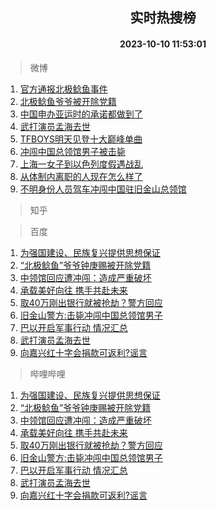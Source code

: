<div align="center"><h2>实时热搜榜</h2><h4>2023-10-10 11:53:01</h4></div>

> 微博  

1. [官方通报北极鲶鱼事件](https://s.weibo.com/weibo?q=%23%E5%AE%98%E6%96%B9%E9%80%9A%E6%8A%A5%E5%8C%97%E6%9E%81%E9%B2%B6%E9%B1%BC%E4%BA%8B%E4%BB%B6%23&t=31&band_rank=1&Refer=top)<br />
2. [北极鲶鱼爷爷被开除党籍](https://s.weibo.com/weibo?q=%23%E5%8C%97%E6%9E%81%E9%B2%B6%E9%B1%BC%E7%88%B7%E7%88%B7%E8%A2%AB%E5%BC%80%E9%99%A4%E5%85%9A%E7%B1%8D%23&t=31&band_rank=2&Refer=top)<br />
3. [中国申办亚运时的承诺都做到了](https://s.weibo.com/weibo?q=%23%E4%B8%AD%E5%9B%BD%E7%94%B3%E5%8A%9E%E4%BA%9A%E8%BF%90%E6%97%B6%E7%9A%84%E6%89%BF%E8%AF%BA%E9%83%BD%E5%81%9A%E5%88%B0%E4%BA%86%23&t=31&band_rank=3&Refer=top)<br />
4. [武打演员孟海去世](https://s.weibo.com/weibo?q=%23%E6%AD%A6%E6%89%93%E6%BC%94%E5%91%98%E5%AD%9F%E6%B5%B7%E5%8E%BB%E4%B8%96%23&t=31&band_rank=4&Refer=top)<br />
5. [TFBOYS明天见登十大巅峰单曲](https://s.weibo.com/weibo?q=%23TFBOYS%E6%98%8E%E5%A4%A9%E8%A7%81%E7%99%BB%E5%8D%81%E5%A4%A7%E5%B7%85%E5%B3%B0%E5%8D%95%E6%9B%B2%23&t=31&band_rank=5&Refer=top)<br />
6. [冲闯中国总领馆男子被击毙](https://s.weibo.com/weibo?q=%23%E5%86%B2%E9%97%AF%E4%B8%AD%E5%9B%BD%E6%80%BB%E9%A2%86%E9%A6%86%E7%94%B7%E5%AD%90%E8%A2%AB%E5%87%BB%E6%AF%99%23&t=31&band_rank=6&Refer=top)<br />
7. [上海一女子到以色列度假遇战乱](https://s.weibo.com/weibo?q=%23%E4%B8%8A%E6%B5%B7%E4%B8%80%E5%A5%B3%E5%AD%90%E5%88%B0%E4%BB%A5%E8%89%B2%E5%88%97%E5%BA%A6%E5%81%87%E9%81%87%E6%88%98%E4%B9%B1%23&t=31&band_rank=7&Refer=top)<br />
8. [从体制内离职的人现在怎么样了](https://s.weibo.com/weibo?q=%23%E4%BB%8E%E4%BD%93%E5%88%B6%E5%86%85%E7%A6%BB%E8%81%8C%E7%9A%84%E4%BA%BA%E7%8E%B0%E5%9C%A8%E6%80%8E%E4%B9%88%E6%A0%B7%E4%BA%86%23&t=31&band_rank=8&Refer=top)<br />
9. [不明身份人员驾车冲闯中国驻旧金山总领馆](https://s.weibo.com/weibo?q=%23%E4%B8%8D%E6%98%8E%E8%BA%AB%E4%BB%BD%E4%BA%BA%E5%91%98%E9%A9%BE%E8%BD%A6%E5%86%B2%E9%97%AF%E4%B8%AD%E5%9B%BD%E9%A9%BB%E6%97%A7%E9%87%91%E5%B1%B1%E6%80%BB%E9%A2%86%E9%A6%86%23&t=31&band_rank=9&Refer=top)<br />

> 知乎  


> 百度  

1. [为强国建设、民族复兴提供思想保证](https://www.baidu.com/s?wd=%E4%B8%BA%E5%BC%BA%E5%9B%BD%E5%BB%BA%E8%AE%BE%E3%80%81%E6%B0%91%E6%97%8F%E5%A4%8D%E5%85%B4%E6%8F%90%E4%BE%9B%E6%80%9D%E6%83%B3%E4%BF%9D%E8%AF%81&sa=fyb_news&rsv_dl=fyb_news)<br />
2. [“北极鲶鱼”爷爷钟庚赐被开除党籍](https://www.baidu.com/s?wd=%E2%80%9C%E5%8C%97%E6%9E%81%E9%B2%B6%E9%B1%BC%E2%80%9D%E7%88%B7%E7%88%B7%E9%92%9F%E5%BA%9A%E8%B5%90%E8%A2%AB%E5%BC%80%E9%99%A4%E5%85%9A%E7%B1%8D&sa=fyb_news&rsv_dl=fyb_news)<br />
3. [中领馆回应遭冲闯：造成严重破坏](https://www.baidu.com/s?wd=%E4%B8%AD%E9%A2%86%E9%A6%86%E5%9B%9E%E5%BA%94%E9%81%AD%E5%86%B2%E9%97%AF%EF%BC%9A%E9%80%A0%E6%88%90%E4%B8%A5%E9%87%8D%E7%A0%B4%E5%9D%8F&sa=fyb_news&rsv_dl=fyb_news)<br />
4. [承载美好向往 携手共赴未来](https://www.baidu.com/s?wd=%E6%89%BF%E8%BD%BD%E7%BE%8E%E5%A5%BD%E5%90%91%E5%BE%80+%E6%90%BA%E6%89%8B%E5%85%B1%E8%B5%B4%E6%9C%AA%E6%9D%A5&sa=fyb_news&rsv_dl=fyb_news)<br />
5. [取40万刚出银行就被抢劫？警方回应](https://www.baidu.com/s?wd=%E5%8F%9640%E4%B8%87%E5%88%9A%E5%87%BA%E9%93%B6%E8%A1%8C%E5%B0%B1%E8%A2%AB%E6%8A%A2%E5%8A%AB%EF%BC%9F%E8%AD%A6%E6%96%B9%E5%9B%9E%E5%BA%94&sa=fyb_news&rsv_dl=fyb_news)<br />
6. [旧金山警方:击毙冲闯中国总领馆男子](https://www.baidu.com/s?wd=%E6%97%A7%E9%87%91%E5%B1%B1%E8%AD%A6%E6%96%B9%3A%E5%87%BB%E6%AF%99%E5%86%B2%E9%97%AF%E4%B8%AD%E5%9B%BD%E6%80%BB%E9%A2%86%E9%A6%86%E7%94%B7%E5%AD%90&sa=fyb_news&rsv_dl=fyb_news)<br />
7. [巴以开启军事行动 情况汇总](https://www.baidu.com/s?wd=%E5%B7%B4%E4%BB%A5%E5%BC%80%E5%90%AF%E5%86%9B%E4%BA%8B%E8%A1%8C%E5%8A%A8+%E6%83%85%E5%86%B5%E6%B1%87%E6%80%BB&sa=fyb_news&rsv_dl=fyb_news)<br />
8. [武打演员孟海去世](https://www.baidu.com/s?wd=%E6%AD%A6%E6%89%93%E6%BC%94%E5%91%98%E5%AD%9F%E6%B5%B7%E5%8E%BB%E4%B8%96&sa=fyb_news&rsv_dl=fyb_news)<br />
9. [向嘉兴红十字会捐款可返利?谣言](https://www.baidu.com/s?wd=%E5%90%91%E5%98%89%E5%85%B4%E7%BA%A2%E5%8D%81%E5%AD%97%E4%BC%9A%E6%8D%90%E6%AC%BE%E5%8F%AF%E8%BF%94%E5%88%A9%3F%E8%B0%A3%E8%A8%80&sa=fyb_news&rsv_dl=fyb_news)<br />

> 哔哩哔哩  

1. [为强国建设、民族复兴提供思想保证](https://www.baidu.com/s?wd=%E4%B8%BA%E5%BC%BA%E5%9B%BD%E5%BB%BA%E8%AE%BE%E3%80%81%E6%B0%91%E6%97%8F%E5%A4%8D%E5%85%B4%E6%8F%90%E4%BE%9B%E6%80%9D%E6%83%B3%E4%BF%9D%E8%AF%81&sa=fyb_news&rsv_dl=fyb_news)<br />
2. [“北极鲶鱼”爷爷钟庚赐被开除党籍](https://www.baidu.com/s?wd=%E2%80%9C%E5%8C%97%E6%9E%81%E9%B2%B6%E9%B1%BC%E2%80%9D%E7%88%B7%E7%88%B7%E9%92%9F%E5%BA%9A%E8%B5%90%E8%A2%AB%E5%BC%80%E9%99%A4%E5%85%9A%E7%B1%8D&sa=fyb_news&rsv_dl=fyb_news)<br />
3. [中领馆回应遭冲闯：造成严重破坏](https://www.baidu.com/s?wd=%E4%B8%AD%E9%A2%86%E9%A6%86%E5%9B%9E%E5%BA%94%E9%81%AD%E5%86%B2%E9%97%AF%EF%BC%9A%E9%80%A0%E6%88%90%E4%B8%A5%E9%87%8D%E7%A0%B4%E5%9D%8F&sa=fyb_news&rsv_dl=fyb_news)<br />
4. [承载美好向往 携手共赴未来](https://www.baidu.com/s?wd=%E6%89%BF%E8%BD%BD%E7%BE%8E%E5%A5%BD%E5%90%91%E5%BE%80+%E6%90%BA%E6%89%8B%E5%85%B1%E8%B5%B4%E6%9C%AA%E6%9D%A5&sa=fyb_news&rsv_dl=fyb_news)<br />
5. [取40万刚出银行就被抢劫？警方回应](https://www.baidu.com/s?wd=%E5%8F%9640%E4%B8%87%E5%88%9A%E5%87%BA%E9%93%B6%E8%A1%8C%E5%B0%B1%E8%A2%AB%E6%8A%A2%E5%8A%AB%EF%BC%9F%E8%AD%A6%E6%96%B9%E5%9B%9E%E5%BA%94&sa=fyb_news&rsv_dl=fyb_news)<br />
6. [旧金山警方:击毙冲闯中国总领馆男子](https://www.baidu.com/s?wd=%E6%97%A7%E9%87%91%E5%B1%B1%E8%AD%A6%E6%96%B9%3A%E5%87%BB%E6%AF%99%E5%86%B2%E9%97%AF%E4%B8%AD%E5%9B%BD%E6%80%BB%E9%A2%86%E9%A6%86%E7%94%B7%E5%AD%90&sa=fyb_news&rsv_dl=fyb_news)<br />
7. [巴以开启军事行动 情况汇总](https://www.baidu.com/s?wd=%E5%B7%B4%E4%BB%A5%E5%BC%80%E5%90%AF%E5%86%9B%E4%BA%8B%E8%A1%8C%E5%8A%A8+%E6%83%85%E5%86%B5%E6%B1%87%E6%80%BB&sa=fyb_news&rsv_dl=fyb_news)<br />
8. [武打演员孟海去世](https://www.baidu.com/s?wd=%E6%AD%A6%E6%89%93%E6%BC%94%E5%91%98%E5%AD%9F%E6%B5%B7%E5%8E%BB%E4%B8%96&sa=fyb_news&rsv_dl=fyb_news)<br />
9. [向嘉兴红十字会捐款可返利?谣言](https://www.baidu.com/s?wd=%E5%90%91%E5%98%89%E5%85%B4%E7%BA%A2%E5%8D%81%E5%AD%97%E4%BC%9A%E6%8D%90%E6%AC%BE%E5%8F%AF%E8%BF%94%E5%88%A9%3F%E8%B0%A3%E8%A8%80&sa=fyb_news&rsv_dl=fyb_news)<br />
